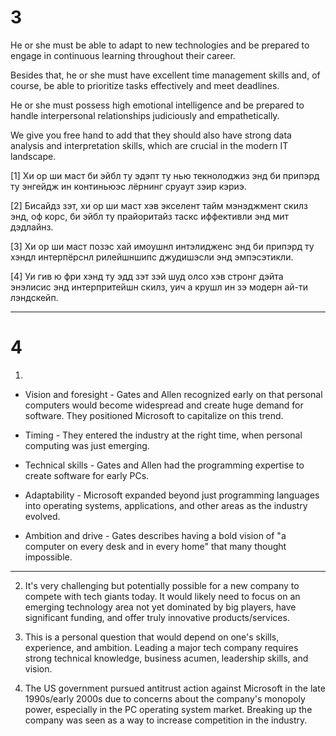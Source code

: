 # 3 

He or she must be able to adapt to new technologies and be prepared to engage in continuous learning throughout their career.

Besides that, he or she must have excellent time management skills and, of course, be able to prioritize tasks effectively and meet deadlines.

He or she must possess high emotional intelligence and be prepared to handle interpersonal relationships judiciously and empathetically.

We give you free hand to add that they should also have strong data analysis and interpretation skills, which are crucial in the modern IT landscape.



[1] Хи ор ши маст би эйбл ту эдэпт ту нью текнолоджиз энд би припэрд ту энгейдж ин континьюэс лёрнинг сруаут зэир кэриэ.

[2] Бисайдз зэт, хи ор ши маст хэв экселент тайм мэнэджмент скилз энд, оф корс, би эйбл ту прайоритайз таскс иффективли энд мит дэдлайнз.

[3] Хи ор ши маст позэс хай имоушнл интэлидженс энд би припэрд ту хэндл интерпёрснл рилейшншипс джудишэсли энд эмпэсэтикли.

[4] Уи гив ю фри хэнд ту эдд зэт зэй шуд олсо хэв стронг дэйта энэлисис энд интерпритейшн скилз, уич а крушл ин зэ модерн ай-ти лэндскейп.

---
# 4

1.

- Vision and foresight - Gates and Allen recognized early on that personal computers would become widespread and create huge demand for software. They positioned Microsoft to capitalize on this trend.

- Timing - They entered the industry at the right time, when personal computing was just emerging.

- Technical skills - Gates and Allen had the programming expertise to create software for early PCs.

- Adaptability - Microsoft expanded beyond just programming languages into operating systems, applications, and other areas as the industry evolved.

- Ambition and drive - Gates describes having a bold vision of "a computer on every desk and in every home" that many thought impossible.

---

2. It's very challenging but potentially possible for a new company to compete with tech giants today. It would likely need to focus on an emerging technology area not yet dominated by big players, have significant funding, and offer truly innovative products/services.

3. This is a personal question that would depend on one's skills, experience, and ambition. Leading a major tech company requires strong technical knowledge, business acumen, leadership skills, and vision.

4. The US government pursued antitrust action against Microsoft in the late 1990s/early 2000s due to concerns about the company's monopoly power, especially in the PC operating system market. Breaking up the company was seen as a way to increase competition in the industry.